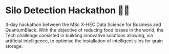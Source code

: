 # Silo Detection Hackathon 🚜🌾

3-day hackathon between the MSc X-HEC Data Science for Business and QuantumBlack. With the objective of reducing food losses in the world, the Tech challenge consisted in building innovative solutions allowing, via artificial intelligence, to optimise the installation of intelligent silos for grain storage.
